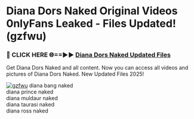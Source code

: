 # Diana Dors Naked Original Videos 0nlyFans Leaked - Files Updated! (gzfwu)

<h3>🔴 CLICK HERE 🌐==►► <a href="https://tinyurl.com/up5wt9bj" rel="nofollow">Diana Dors Naked Updated Files</a></h3>

Get Diana Dors Naked and all content. Now you can access all videos and pictures of Diana Dors Naked. New Updated Files 2025!

[![gzfwu](https://i.imgur.com/ABiUzMV.gif)](https://tinyurl.com/up5wt9bj)
diana bang naked<br>
diana prince naked<br>
diana muldaur naked<br>
diana taurasi naked<br>
diana ross naked